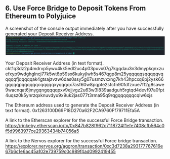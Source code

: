 ## 6. Use Force Bridge to Deposit Tokens From Ethereum to Polyjuice

A screenshot of the console output immediately after you have successfully generated your Deposit Receiver Address.
![address](https://github.com/skinnynoizze/nervosbounty/blob/main/bridge.png)

Your Deposit Receiver Address (in text format).  
ckt1q3dz2p4mdrvp5ywu4kk5edl2uc4p03puvx07g7kgqdau3n3dmypkqnxzuefxyp9wdghglncj77k5wt6p59sx6kukyjlwh5s467qgp8m25yqqqqqsqqqqqvqqqqqfjqqqqqak4gtsajzvzw6das0ssy5g07usmzvxxng7kh43hpcxq6pj2ysk66gqqqqpqqqqqqcqqqqqxyqqqqx7asf60w8pqpte2sfcfn90fdfzxue7ff2g8sawe9wacnqat6jmygqngqqqqpxv9ejjvgz2u63w3l839aadguh5rgtqd4devf97a0fpt4uqsz0k5ynrzqxknuvdyu9x9uk2jas077t3rma95q9rqgqqqqqqcqlw6xjs

The Ethereum address used to generate the Deposit Receiver Address (in text format).
0x1263100D69F18D270a62F2CA9760Ff79711Efa5A

A link to the Etherscan explorer for the successful Force Bridge transaction.
https://rinkeby.etherscan.io/tx/0x847b828f962c7118724f1efe7408cfb564c0f5d9963977ce29363434b74056a5

A link to the Nervos explorer for the successful Force bridge transaction.
https://explorer.nervos.org/aggron/transaction/0xc3d7238a293177767616e67b6c1e6ac45a102e739759c0c989f4ad0992419455
